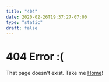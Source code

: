 ```yaml
---
title: "404"
date: 2020-02-26T19:37:27-07:00
type: "static"
draft: false
---
```


# 404 Error :(

That page doesn't exist. Take me [Home](/)!
